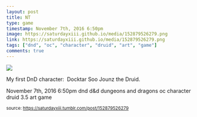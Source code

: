 ```yaml
---
layout: post
title: NT
type: game
timestamp: November 7th, 2016 6:50pm
image: https://saturdayxiii.github.io/media/152879526279.png
link: https://saturdayxiii.github.io/media/152879526279.png
tags: ["dnd", "oc", "character", "druid", "art", "game"]
comments: true
---
```

<img src="https://saturdayxiii.github.io/media/152879526279.png"/>

My first DnD character: 
Docktar Soo Jounz the Druid.
 
  <div id="footer">
      <span id="timestamp"> November 7th, 2016 6:50pm </span>
        <span class="tag">dnd</span>
  <span class="tag">d&amp;d</span>
  <span class="tag">dungeons and dragons</span>
  <span class="tag">oc</span>
  <span class="tag">character</span>
  <span class="tag">druid</span>
  <span class="tag">3.5</span>
  <span class="tag">art</span>
  <span class="tag">game</span>
  
  </body>
        </html>
        
<small>source: https://saturdayxiii.tumblr.com/post/152879526279</small>
